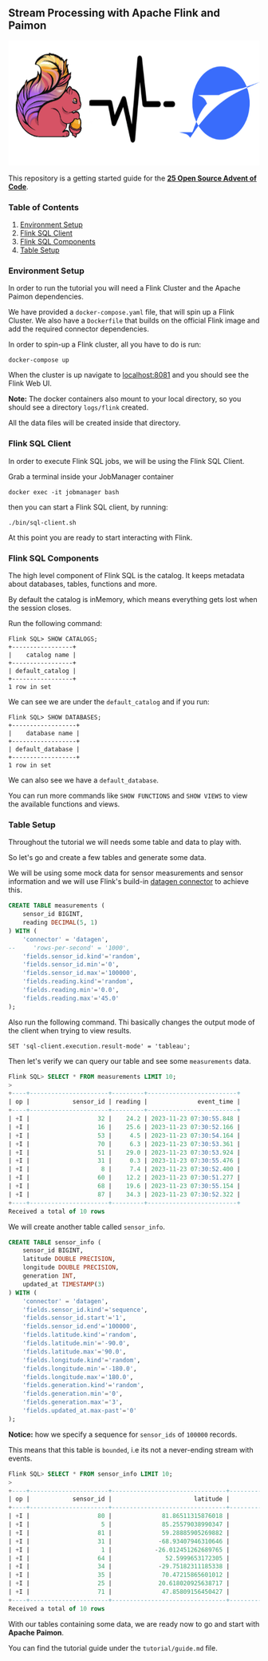 Stream Processing with Apache Flink and Paimon
----------------------------------------------

<p align="center">
    <img src="assets/cover.png" width="600" height="250">
</p>

This repository is a getting started guide for the **[25 Open Source Advent of Code]()**.


### Table of Contents
1. [Environment Setup](#environment-setup)
2. [Flink SQL Client](#flink-sql-client)
3. [Flink SQL Components](#flink-sql-components)
4. [Table Setup](#table-setup)


### Environment Setup
In order to run the tutorial you will need a Flink Cluster and the Apache Paimon dependencies.

We have provided a `docker-compose.yaml` file, that will spin up a Flink Cluster.
We also have a `Dockerfile` that builds on the official Flink image and add the required connector dependencies.

In order to spin-up a Flink cluster, all you have to do is run:
```shell
docker-compose up
```

When the cluster is up navigate to [localhost:8081](localhost:8081) and you should see the Flink Web UI.

**Note:** The docker containers also mount to your local directory, so you should see a directory `logs/flink` created.

All the data files will be created inside that directory.

### Flink SQL Client
In order to execute Flink SQL jobs, we will be using the Flink SQL Client.

Grab a terminal inside your JobManager container
```shell
docker exec -it jobmanager bash
```

then you can start a Flink SQL client, by running:
```shell
./bin/sql-client.sh
```

At this point you are ready to start interacting with Flink.

### Flink SQL Components
The high level component of Flink SQL is the catalog. It keeps metadata about databases, tables, functions and more.

By default the catalog is inMemory, which means everything gets lost when the session closes.

Run the following command:
```shell
Flink SQL> SHOW CATALOGS;
+-----------------+
|    catalog name |
+-----------------+
| default_catalog |
+-----------------+
1 row in set
```
We can see we are under the `default_catalog` and if you run:

```shell
Flink SQL> SHOW DATABASES;
+------------------+
|    database name |
+------------------+
| default_database |
+------------------+
1 row in set
```
We can also see we have a `default_database`.

You can run more commands like `SHOW FUNCTIONS` and `SHOW VIEWS` to view the available functions and views.

### Table Setup
Throughout the tutorial we will needs some table and data to play with.

So let's go and create a few tables and generate some data. 

We will be using some mock data for sensor measurements and sensor information and we will use
Flink's build-in [datagen connector](https://nightlies.apache.org/flink/flink-docs-release-1.18/docs/connectors/table/datagen/) to achieve this.

```sql
CREATE TABLE measurements (
    sensor_id BIGINT,
    reading DECIMAL(5, 1)
) WITH (
    'connector' = 'datagen',
--     'rows-per-second' = '1000',
    'fields.sensor_id.kind'='random',
    'fields.sensor_id.min'='0',
    'fields.sensor_id.max'='100000',
    'fields.reading.kind'='random',
    'fields.reading.min'='0.0',
    'fields.reading.max'='45.0'
);
```

Also run the following command. 
Thi basically changes the output mode of the client when trying to view results.
```shell
SET 'sql-client.execution.result-mode' = 'tableau';
```

Then let's verify we can query our table and see some `measurements` data.
```sql
Flink SQL> SELECT * FROM measurements LIMIT 10;
>
+----+----------------------+---------+-------------------------+
| op |            sensor_id | reading |              event_time |
+----+----------------------+---------+-------------------------+
| +I |                   32 |    24.2 | 2023-11-23 07:30:55.848 |
| +I |                   16 |    25.6 | 2023-11-23 07:30:52.166 |
| +I |                   53 |     4.5 | 2023-11-23 07:30:54.164 |
| +I |                   70 |     6.3 | 2023-11-23 07:30:53.361 |
| +I |                   51 |    29.0 | 2023-11-23 07:30:53.924 |
| +I |                   31 |     0.3 | 2023-11-23 07:30:55.476 |
| +I |                    8 |     7.4 | 2023-11-23 07:30:52.400 |
| +I |                   60 |    12.2 | 2023-11-23 07:30:51.277 |
| +I |                   68 |    19.6 | 2023-11-23 07:30:55.154 |
| +I |                   87 |    34.3 | 2023-11-23 07:30:52.322 |
+----+----------------------+---------+-------------------------+
Received a total of 10 rows
```

We will create another table called `sensor_info`.
```sql
CREATE TABLE sensor_info (
    sensor_id BIGINT,
    latitude DOUBLE PRECISION,
    longitude DOUBLE PRECISION,
    generation INT,
    updated_at TIMESTAMP(3)
) WITH (
    'connector' = 'datagen',
    'fields.sensor_id.kind'='sequence',
    'fields.sensor_id.start'='1',
    'fields.sensor_id.end'='100000',
    'fields.latitude.kind'='random',
    'fields.latitude.min'='-90.0',
    'fields.latitude.max'='90.0',
    'fields.longitude.kind'='random',
    'fields.longitude.min'='-180.0',
    'fields.longitude.max'='180.0',
    'fields.generation.kind'='random',
    'fields.generation.min'='0',
    'fields.generation.max'='3',
    'fields.updated_at.max-past'='0'
);
```
**Notice:** how we specify a sequence for `sensor_ids` of `100000` records.

This means that this table is `bounded`, i.e its not a never-ending stream with events.

```sql
Flink SQL> SELECT * FROM sensor_info LIMIT 10;
>
+----+----------------------+--------------------------------+--------------------------------+-------------+-------------------------+
| op |            sensor_id |                       latitude |                      longitude |  generation |              updated_at |
+----+----------------------+--------------------------------+--------------------------------+-------------+-------------------------+
| +I |                   80 |              81.86511315876018 |              54.55085194269276 |           2 | 2023-11-23 07:33:46.959 |
| +I |                    5 |              85.25579038990347 |              -141.729484364909 |           2 | 2023-11-23 07:33:46.960 |
| +I |                   81 |              59.28885905269882 |             125.25733278264516 |           1 | 2023-11-23 07:33:46.960 |
| +I |                   31 |             -68.93407946310646 |            -148.84245945377683 |           2 | 2023-11-23 07:33:46.960 |
| +I |                    1 |            -26.012451262689765 |              15.43214445471898 |           1 | 2023-11-23 07:33:46.960 |
| +I |                   64 |               52.5999653172305 |              46.85505502069498 |           0 | 2023-11-23 07:33:46.960 |
| +I |                   34 |             -29.75182311185338 |            -28.679515250258333 |           1 | 2023-11-23 07:33:46.960 |
| +I |                   35 |              70.47215865601012 |             -99.79991569639377 |           0 | 2023-11-23 07:33:46.960 |
| +I |                   25 |             20.618020925638717 |            -0.5002813485619697 |           3 | 2023-11-23 07:33:46.960 |
| +I |                   71 |              47.85809156450427 |             110.42800034166112 |           0 | 2023-11-23 07:33:46.960 |
+----+----------------------+--------------------------------+--------------------------------+-------------+-------------------------+
Received a total of 10 rows
```

With our tables containing some data, we are ready now to go and start with **Apache Paimon**.

You can find the tutorial guide under the `tutorial/guide.md` file.